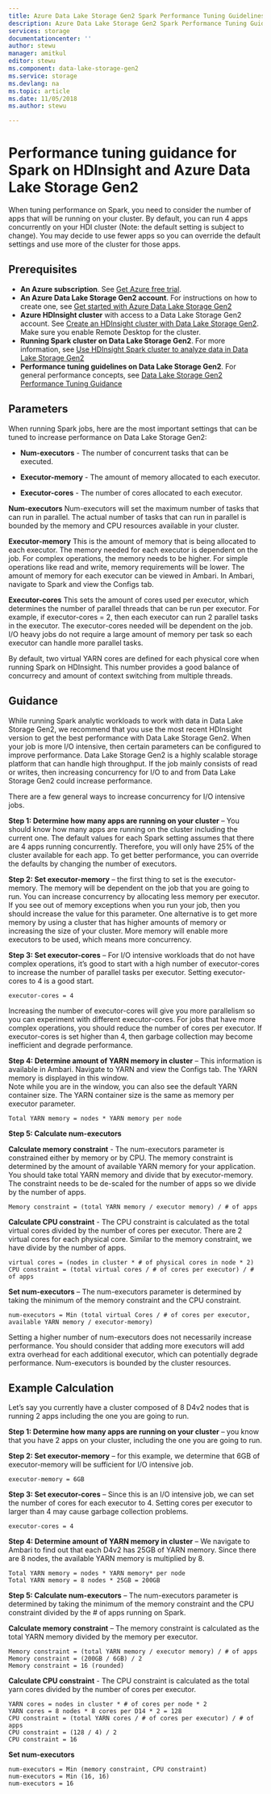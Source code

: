 ```yaml
---
title: Azure Data Lake Storage Gen2 Spark Performance Tuning Guidelines | Microsoft Docs
description: Azure Data Lake Storage Gen2 Spark Performance Tuning Guidelines
services: storage
documentationcenter: ''
author: stewu
manager: amitkul
editor: stewu
ms.component: data-lake-storage-gen2
ms.service: storage
ms.devlang: na
ms.topic: article
ms.date: 11/05/2018
ms.author: stewu

---
```

# Performance tuning guidance for Spark on HDInsight and Azure Data Lake Storage Gen2

When tuning performance on Spark, you need to consider the number of apps that will be running on your cluster.  By default, you can run 4 apps concurrently on your HDI cluster (Note: the default setting is subject to change).  You may decide to use fewer apps so you can override the default settings and use more of the cluster for those apps.  

## Prerequisites

* **An Azure subscription**. See [Get Azure free trial](https://azure.microsoft.com/pricing/free-trial/).
* **An Azure Data Lake Storage Gen2 account**. For instructions on how to create one, see [Get started with Azure Data Lake Storage Gen2](data-lake-store-get-started-portal.md)
* **Azure HDInsight cluster** with access to a Data Lake Storage Gen2 account. See [Create an HDInsight cluster with Data Lake Storage Gen2](data-lake-store-hdinsight-hadoop-use-portal.md). Make sure you enable Remote Desktop for the cluster.
* **Running Spark cluster on Data Lake Storage Gen2**.  For more information, see [Use HDInsight Spark cluster to analyze data in Data Lake Storage Gen2](https://docs.microsoft.com/azure/hdinsight/hdinsight-apache-spark-use-with-data-lake-store)
* **Performance tuning guidelines on Data Lake Storage Gen2**.  For general performance concepts, see [Data Lake Storage Gen2 Performance Tuning Guidance](https://docs.microsoft.com/azure/data-lake-store/data-lake-store-performance-tuning-guidance) 

## Parameters

When running Spark jobs, here are the most important settings that can be tuned to increase performance on Data Lake Storage Gen2:

* **Num-executors** - The number of concurrent tasks that can be executed.

* **Executor-memory** - The amount of memory allocated to each executor.

* **Executor-cores** - The number of cores allocated to each executor.                     

**Num-executors**
Num-executors will set the maximum number of tasks that can run in parallel.  The actual number of tasks that can run in parallel is bounded by the memory and CPU resources available in your cluster.

**Executor-memory**
This is the amount of memory that is being allocated to each executor.  The memory needed for each executor is dependent on the job.  For complex operations, the memory needs to be higher.  For simple operations like read and write, memory requirements will be lower.  The amount of memory for each executor can be viewed in Ambari.  In Ambari, navigate to Spark and view the Configs tab.  

**Executor-cores**
This sets the amount of cores used per executor, which determines the number of parallel threads that can be run per executor.  For example, if executor-cores = 2, then each executor can run 2 parallel tasks in the executor.  The executor-cores needed will be dependent on the job.  I/O heavy jobs do not require a large amount of memory per task so each executor can handle more parallel tasks.

By default, two virtual YARN cores are defined for each physical core when running Spark on HDInsight.  This number provides a good balance of concurrecy and amount of context switching from multiple threads.  

## Guidance

While running Spark analytic workloads to work with data in Data Lake Storage Gen2, we recommend that you use the most recent HDInsight version to get the best performance with Data Lake Storage Gen2. When your job is more I/O intensive, then certain parameters can be configured to improve performance.  Data Lake Storage Gen2 is a highly scalable storage platform that can handle high throughput.  If the job mainly consists of read or writes, then increasing concurrency for I/O to and from Data Lake Storage Gen2 could increase performance.

There are a few general ways to increase concurrency for I/O intensive jobs.

**Step 1: Determine how many apps are running on your cluster** – You should know how many apps are running on the cluster including the current one.  The default values for each Spark setting assumes that there are 4 apps running concurrently.  Therefore, you will only have 25% of the cluster available for each app.  To get better performance, you can override the defaults by changing the number of executors.  

**Step 2: Set executor-memory** – the first thing to set is the executor-memory.  The memory will be dependent on the job that you are going to run.  You can increase concurrency by allocating less memory per executor.  If you see out of memory exceptions when you run your job, then you should increase the value for this parameter.  One alternative is to get more memory by using a cluster that has higher amounts of memory or increasing the size of your cluster.  More memory will enable more executors to be used, which means more concurrency.

**Step 3: Set executor-cores** – For I/O intensive workloads that do not have complex operations, it’s good to start with a high number of executor-cores to increase the number of parallel tasks per executor.  Setting executor-cores to 4 is a good start.   

	executor-cores = 4
Increasing the number of executor-cores will give you more parallelism so you can experiment with different executor-cores.  For jobs that have more complex operations, you should reduce the number of cores per executor.  If executor-cores is set higher than 4, then garbage collection may become inefficient and degrade performance.

**Step 4: Determine amount of YARN memory in cluster** – This information is available in Ambari.  Navigate to YARN and view the Configs tab.  The YARN memory is displayed in this window.  
Note while you are in the window, you can also see the default YARN container size.  The YARN container size is the same as memory per executor parameter.

	Total YARN memory = nodes * YARN memory per node
**Step 5: Calculate num-executors**

**Calculate memory constraint** - The num-executors parameter is constrained either by memory or by CPU.  The memory constraint is determined by the amount of available YARN memory for your application.  You should take total YARN memory and divide that by executor-memory.  The constraint needs to be de-scaled for the number of apps so we divide by the number of apps.

	Memory constraint = (total YARN memory / executor memory) / # of apps   
**Calculate CPU constraint** - The CPU constraint is calculated as the total virtual cores divided by the number of cores per executor.  There are 2 virtual cores for each physical core.  Similar to the memory constraint, we have divide by the number of apps.

	virtual cores = (nodes in cluster * # of physical cores in node * 2)
	CPU constraint = (total virtual cores / # of cores per executor) / # of apps
**Set num-executors** – The num-executors parameter is determined by taking the minimum of the memory constraint and the CPU constraint. 

	num-executors = Min (total virtual Cores / # of cores per executor, available YARN memory / executor-memory)   
Setting a higher number of num-executors does not necessarily increase performance.  You should consider that adding more executors will add extra overhead for each additional executor, which can potentially degrade performance.  Num-executors is bounded by the cluster resources.    

## Example Calculation

Let’s say you currently have a cluster composed of 8 D4v2 nodes that is running 2 apps including the one you are going to run.  

**Step 1: Determine how many apps are running on your cluster** – you know that you have 2 apps on your cluster, including the one you are going to run.  

**Step 2: Set executor-memory** – for this example, we determine that 6GB of executor-memory will be sufficient for I/O intensive job.  

	executor-memory = 6GB
**Step 3: Set executor-cores** – Since this is an I/O intensive job, we can set the number of cores for each executor to 4.  Setting cores per executor to larger than 4 may cause garbage collection problems.  

	executor-cores = 4
**Step 4: Determine amount of YARN memory in cluster** – We navigate to Ambari to find out that each D4v2 has 25GB of YARN memory.  Since there are 8 nodes, the available YARN memory is multiplied by 8.

	Total YARN memory = nodes * YARN memory* per node
	Total YARN memory = 8 nodes * 25GB = 200GB
**Step 5: Calculate num-executors** – The num-executors parameter is determined by taking the minimum of the memory constraint and the CPU constraint divided by the # of apps running on Spark.    

**Calculate memory constraint** – The memory constraint is calculated as the total YARN memory divided by the memory per executor.

	Memory constraint = (total YARN memory / executor memory) / # of apps   
	Memory constraint = (200GB / 6GB) / 2   
	Memory constraint = 16 (rounded)
**Calculate CPU constraint** - The CPU constraint is calculated as the total yarn cores divided by the number of cores per executor.
	
	YARN cores = nodes in cluster * # of cores per node * 2   
	YARN cores = 8 nodes * 8 cores per D14 * 2 = 128
	CPU constraint = (total YARN cores / # of cores per executor) / # of apps
	CPU constraint = (128 / 4) / 2
	CPU constraint = 16
**Set num-executors**

	num-executors = Min (memory constraint, CPU constraint)
	num-executors = Min (16, 16)
	num-executors = 16    

